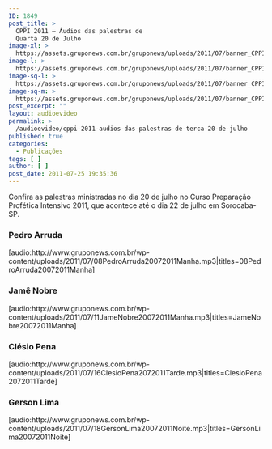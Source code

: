 ```yaml
---
ID: 1849
post_title: >
  CPPI 2011 – Áudios das palestras de
  Quarta 20 de Julho
image-xl: >
  https://assets.gruponews.com.br/gruponews/uploads/2011/07/banner_CPPI_audios-20.jpg
image-l: >
  https://assets.gruponews.com.br/gruponews/uploads/2011/07/banner_CPPI_audios-20.jpg
image-sq-l: >
  https://assets.gruponews.com.br/gruponews/uploads/2011/07/banner_CPPI_audios-20.jpg
image-sq-m: >
  https://assets.gruponews.com.br/gruponews/uploads/2011/07/banner_CPPI_audios-20-720x307.jpg
post_excerpt: ""
layout: audioevideo
permalink: >
  /audioevideo/cppi-2011-audios-das-palestras-de-terca-20-de-julho
published: true
categories:
  - Publicações
tags: [ ]
author: [ ]
post_date: 2011-07-25 19:35:36
---
```

Confira as palestras ministradas no dia 20 de julho no Curso Preparação Profética Intensivo 2011, que acontece até o dia 22 de julho em Sorocaba-SP.
<h3>Pedro Arruda</h3>
[audio:http://www.gruponews.com.br/wp-content/uploads/2011/07/08PedroArruda20072011Manha.mp3|titles=08PedroArruda20072011Manha]
<h3>Jamê Nobre</h3>
[audio:http://www.gruponews.com.br/wp-content/uploads/2011/07/11JameNobre20072011Manha.mp3|titles=JameNobre20072011Manha]
<h3>Clésio Pena</h3>
[audio:http://www.gruponews.com.br/wp-content/uploads/2011/07/16ClesioPena2072011Tarde.mp3|titles=ClesioPena2072011Tarde]
<h3>Gerson Lima</h3>
[audio:http://www.gruponews.com.br/wp-content/uploads/2011/07/18GersonLima20072011Noite.mp3|titles=GersonLima20072011Noite]
